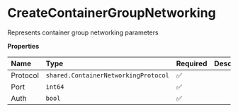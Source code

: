 # CreateContainerGroupNetworking

Represents container group networking parameters

**Properties**

| Name     | Type                                 | Required | Description |
| :------- | :----------------------------------- | :------- | :---------- |
| Protocol | `shared.ContainerNetworkingProtocol` | ✅       |             |
| Port     | `int64`                              | ✅       |             |
| Auth     | `bool`                               | ✅       |             |
